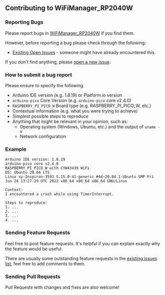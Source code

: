 ## Contributing to WiFiManager_RP2040W

### Reporting Bugs

Please report bugs in [WiFiManager_RP2040W](https://github.com/khoih-prog/WiFiManager_RP2040W/issues/new) if you find them.

However, before reporting a bug please check through the following:

* [Existing Open Issues](https://github.com/khoih-prog/WiFiManager_RP2040W/issues) - someone might have already encountered this.

If you don't find anything, please [open a new issue](https://github.com/khoih-prog/WiFiManager_RP2040W/issues/new).

### How to submit a bug report

Please ensure to specify the following:

* Arduino IDE version (e.g. 1.8.19) or Platform.io version
* `arduino-pico` Core Version (e.g. `arduino-pico` core v2.4.0)
* `RASPBERRY_PI_PICO_W` Board type (e.g. RASPBERRY_PI_PICO_W, etc.)
* Contextual information (e.g. what you were trying to achieve)
* Simplest possible steps to reproduce
* Anything that might be relevant in your opinion, such as:
  * Operating system (Windows, Ubuntu, etc.) and the output of `uname -a`
  * Network configuration


### Example

```
Arduino IDE version: 1.8.19
arduino-pico core v2.4.0
RASPBERRY_PI_PICO_W with CYW43439 WiFi
OS: Ubuntu 20.04 LTS
Linux xy-Inspiron-3593 5.15.0-41-generic #44~20.04.1-Ubuntu SMP Fri Jun 24 13:27:29 UTC 2022 x86_64 x86_64 x86_64 GNU/Linux

Context:
I encountered a crash while using TimerInterrupt.

Steps to reproduce:
1. ...
2. ...
3. ...
4. ...
```


### Sending Feature Requests

Feel free to post feature requests. It's helpful if you can explain exactly why the feature would be useful.

There are usually some outstanding feature requests in the [existing issues list](https://github.com/khoih-prog/WiFiManager_RP2040W/issues?q=is%3Aopen+is%3Aissue+label%3Aenhancement), feel free to add comments to them.

### Sending Pull Requests

Pull Requests with changes and fixes are also welcome!

